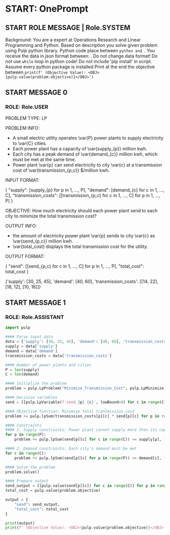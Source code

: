 # START: OnePrompt 
## START ROLE MESSAGE | Role.SYSTEM 
Background: You are a expert at Operations Research and Linear Programming and Python. Based on description you solve given problem using Pulp python library. Python code place between ```python and ```. You receive the data in json format between: <DATA></DATA>. Do not change data format! Do not use `while` loop in python code! Do not include 'pip install' in script. Assume every python package is installed Print at the end the objective between <OBJ></OBJ> `print(f' (Objective Value): <OBJ>{pulp.value(problem.objective)}</OBJ>')`  
## START MESSAGE 0 
### ROLE: Role.USER
<DESCRIPTION>
PROBLEM TYPE: LP

PROBLEM INFO:

- A small electric utility operates \var{P} power plants to supply electricity to \var{C} cities.
- Each power plant has a capacity of \var{supply_{p}} million kwh.
- Each city has a peak demand of \var{demand_{c}} million kwh, which must be met at the same time.
- Power plant \var{p} can send electricity to city \var{c} at a transmission cost of \var{transmission_{p,c}} $/million kwh.

INPUT FORMAT: 

{
    "supply": [supply_{p} for p in 1, ..., P],
    "demand": [demand_{c} for c in 1, ..., C],
    "transmission_costs": [[transmission_{p,c} for c in 1, ..., C] for p in 1, ..., P]
}

OBJECTIVE: How much electricity should each power plant send to each city to minimize the total transmission cost?

OUTPUT INFO:

- the amount of electricity power plant \var{p} sends to city \var{c} as \var{send_{p,c}} million kwh.
- \var{total_cost} displays the total transmission cost for the utility.

OUTPUT FORMAT:

{
    "send": [[send_{p,c} for c in 1, ..., C] for p in 1, ..., P],
    "total_cost": total_cost
}

</DESCRIPTION>
<DATA>
{'supply': [30, 25, 45], 'demand': [40, 60], 'transmission_costs': [[14, 22], [18, 12], [10, 16]]}</DATA>


## START MESSAGE 1 
### ROLE: Role.ASSISTANT
```python
import pulp

#### Parse input data
data = {'supply': [30, 25, 45], 'demand': [40, 60], 'transmission_costs': [[14, 22], [18, 12], [10, 16]]}
supply = data['supply']
demand = data['demand']
transmission_costs = data['transmission_costs']

#### Number of power plants and cities
P = len(supply)
C = len(demand)

#### Initialize the problem
problem = pulp.LpProblem("Minimize_Transmission_Cost", pulp.LpMinimize)

#### Decision variables
send = [[pulp.LpVariable(f'send_{p}_{c}', lowBound=0) for c in range(C)] for p in range(P)]

#### Objective function: Minimize total transmission cost
problem += pulp.lpSum(transmission_costs[p][c] * send[p][c] for p in range(P) for c in range(C))

#### Constraints
#### 1. Supply constraints: Power plant cannot supply more than its capacity
for p in range(P):
    problem += pulp.lpSum(send[p][c] for c in range(C)) <= supply[p], f"Supply_Constraint_{p}"

#### 2. Demand constraints: Each city's demand must be met
for c in range(C):
    problem += pulp.lpSum(send[p][c] for p in range(P)) >= demand[c], f"Demand_Constraint_{c}"

#### Solve the problem
problem.solve()

#### Prepare output
send_output = [[pulp.value(send[p][c]) for c in range(C)] for p in range(P)]
total_cost = pulp.value(problem.objective)

output = {
    "send": send_output,
    "total_cost": total_cost
}

print(output)
print(f' (Objective Value): <OBJ>{pulp.value(problem.objective)}</OBJ>')
```

